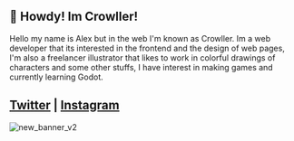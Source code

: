 
## 👋 Howdy! Im Crowller!

Hello my name is Alex but in the web I'm known as Crowller. Im a web developer that its interested in the frontend and the design of web pages, I'm also a freelancer illustrator that likes to work in colorful drawings of characters and some other stuffs, I have interest in making games and currently learning Godot.

[Twitter](https://www.twitter.com/tcrowller/) | [Instagram](https://www.instagram.com/tcrowller/)
-----------------------------------------------------------------------------------------------------------------------

![new_banner_v2](https://github.com/tCrowller/tCrowller/assets/83981573/fd9a40ab-e6e3-49d0-b6cf-dd490cd93483)
